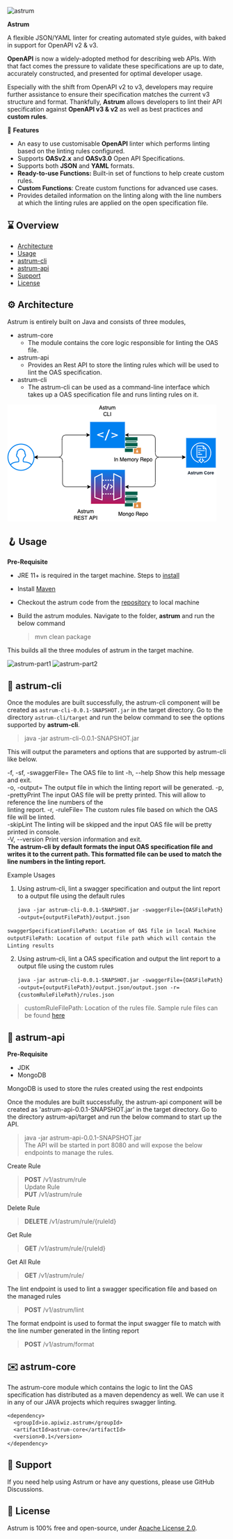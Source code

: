 
![astrum](https://apiwiz-assets.s3.us-west-2.amazonaws.com/astrum+Main+Logo+400x300.png)

**Astrum**

A flexible JSON/YAML linter for creating automated style guides, with baked in support for OpenAPI v2 &amp; v3.

**OpenAPI** is now a widely-adopted method for describing web APIs. With that fact comes the pressure to validate these specifications are up to date, accurately constructed, and presented for optimal developer usage.

Especially with the shift from OpenAPI v2 to v3, developers may require further assistance to ensure their specification matches the current v3 structure and format. Thankfully, **Astrum** allows developers to lint their API specification against **OpenAPI v3 & v2** as well as best practices and **custom rules**.

🎁 **Features**

- An easy to use customisable **OpenAPI** linter which performs linting based on the linting rules configured.
- Supports **OASv2.x** and **OASv3.0** Open API Specifications.
- Supports both **JSON** and **YAML** formats.
- **Ready-to-use Functions:** Built-in set of functions to help create custom rules.
- **Custom Functions**: Create custom functions for advanced use cases.
- Provides detailed information on the linting along with the line numbers at which the linting rules are applied on the open specification file.

## ⌛ Overview

- [Architecture](#architecture)
- [Usage](#usage)
- [astrum-cli](#astrum-cli)
- [astrum-api](#astrum-api)
- [Support](#support)
- [License](#license)

## ⚙️ Architecture

Astrum is entirely built on Java and consists of three modules,

- astrum-core
    - The module contains the core logic responsible for linting the OAS file.
- astrum-api
    - Provides an Rest API to store the linting rules which will be used to lint the OAS specification.
- astrum-cli
    - The astrum-cli can be used as a command-line interface which takes up a OAS specification file and runs linting rules on it.

![Architecture](resources/astrum-arch.png)

## 🪝 Usage

**Pre-Requisite**

- JRE 11+ is required in the target machine. Steps to [install](https://docs.oracle.com/goldengate/1212/gg-winux/GDRAD/java.htm#BGBFHBEA)
- Install [Maven](https://maven.apache.org/index.html)
- Checkout the astrum code from the [repository](https://github.com/apiwizlabs/astrum) to local machine
- Build the astrum modules. Navigate to the folder, **astrum** and run the below command

  > mvn clean package

This builds all the three modules of astrum in the target machine.

![astrum-part1](https://user-images.githubusercontent.com/85753274/149303744-8ad57d78-cd17-4dbb-a4fb-2682349bfbcd.gif)
![astrum-part2](https://user-images.githubusercontent.com/85753274/149303793-cf124f62-284b-48cc-978d-f3af40ac9e04.gif)



## 🧰 astrum-cli

Once the modules are built successfully, the astrum-cli component will be created as `astrum-cli-0.0.1-SNAPSHOT.jar` in the target directory. Go to the directory `astrum-cli/target` and run the below command to see the options supported by **astrum-cli**.

> java -jar astrum-cli-0.0.1-SNAPSHOT.jar

This will output the parameters and options that are supported by astrum-cli like below.

-f, -sf, -swaggerFile=<OASFile>  The OAS file to lint       -h, --help                       Show this help message and exit.  
-o, -output=<outputFile>         The output file in which the linting report will be generated.       -p, -prettyPrint                 The input OAS file will be pretty printed. This will allow to reference the line numbers of the  
linting report.       -r, -ruleFile=<rulesFile>        The custom rules file based on which the OAS file will be linted.                      
-skipLint                        The linting will be skipped and the input OAS file will be pretty printed in console.  
-V, --version                    Print version information and exit.  
**The astrum-cli by default formats the input OAS specification file and writes it to the current path. This formatted file can be used to match the line numbers in the linting report.**

Example Usages

1. Using astrum-cli, lint a swagger specification and output the lint report to a output file using the default rules

   `java -jar astrum-cli-0.0.1-SNAPSHOT.jar -swaggerFile={OASFilePath} -output={outputFilePath}/output.json`

`swaggerSpecificationFilePath: Location of OAS file in local Machine`    `outputFilePath: Location of output file path which will contain the Linting results`

2. Using astrum-cli, lint a OAS specification and output the lint report to a output file using the custom rules

   `java -jar astrum-cli-0.0.1-SNAPSHOT.jar -swaggerFile={OASFilePath} -output={outputFilePath}/output.json/output.json -r={customRuleFilePath}/rules.json`

> customRuleFilePath: Location of the rules file. Sample rule files can be found [here](/astrum-cli/src/main/resources/)

## 🔗 astrum-api

**Pre-Requisite**

- JDK
- MongoDB

MongoDB is used to store the rules created using the rest endpoints


Once the modules are built successfully, the astrum-api component will be created as 'astrum-api-0.0.1-SNAPSHOT.jar' in the target directory. Go to the directory astrum-api/target and run the below command to start up the API.

> java -jar astrum-api-0.0.1-SNAPSHOT.jar  
The API will be started in port 8080 and will expose the below endpoints to manage the rules.

Create Rule
> **POST**   /v1/astrum/rule   
Update Rule  
> **PUT**    /v1/astrum/rule

Delete Rule
> **DELETE** /v1/astrum/rule/{ruleId}

Get Rule
> **GET**    /v1/astrum/rule/{ruleId}

Get All Rule
> **GET**    /v1/astrum/rule/

The lint endpoint is used to lint a swagger specification file and based on the managed rules

> **POST** /v1/astrum/lint


The format endpoint is used to format the input swagger file to match with the line number generated in the linting report

> **POST** /v1/astrum/format

## :envelope: astrum-core

The astrum-core module which contains the logic to lint the OAS specification has distributed as a maven dependency as well. We can use it in any of our JAVA projects which requires swagger linting.

    <dependency>
      <groupId>io.apiwiz.astrum</groupId>
      <artifactId>astrum-core</artifactId>
      <version>0.1</version>
    </dependency>


## 🤝 **Support**
If you need help using Astrum or have any questions, please use GitHub Discussions.

## 🪪 **License**

Astrum is 100% free and open-source, under [Apache License 2.0](https://github.com/apiwizlabs/astrum/blob/main/LICENSE).

